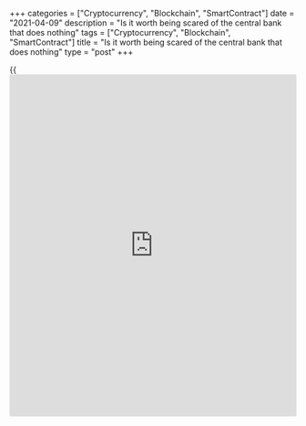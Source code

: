 +++
categories = ["Cryptocurrency", "Blockchain", "SmartContract"]
date = "2021-04-09"
description = "Is it worth being scared of the central bank that does nothing"
tags = ["Cryptocurrency", "Blockchain", "SmartContract"]
title = "Is it worth being scared of the central bank that does nothing"
type = "post"
+++

{{<iframe id="large-banner" src="https://www.bounty.group/#slide=5.0" width="100%" height="600" scrolling="no" style="border: 0px solid rgb(216, 221, 230); border-radius: 3px;">}}

2021-04-09

2021-04-09

Fed is a silent dog. Forecast as of 09.04.2021Dmitri Demidenko

Is it worth being scared of the central bank that does nothing

## Fed passed the resistance test in March. Will there be new challenges
in April? Friday humor

The dog doesn’t have to bark to serve its Master. The dog may just look
scary, glaring angrily. In spring 2021, the Fed looks like a dog that
doesn’t bark. It doesn’t respond to the US bond market's challenge,
doesn’t discuss the [terms](https://www.fintechee.com/terms/) of the US QE tapering, and repeats the mantra
that the federal funds rate will be held at the current level at least
till 2023. In March, financial markets didn’t believe in the Fed's
silence, which, according to Jerome Powell, serves the US economy well.
However, [investor](https://www.fintechee.com/tutorial-for-forex-trading/investor-mode/)s are forced to accept the Fed’s passive attitude in
April.

In early spring, the Treasury yields rally and the weak US domestic data
resulted from the bad weather made the US stocks jump up and down. In
April, the situation has radically changed. Strong reports on the
employment and PMI, in addition to the drop in the bond yields, allowed
the [S&P 500][1] to hit a new all-time high, the 19th record close in
2021. The confidence in the best US GDP rise over the past forty years
and the fact that they won’t have to pay for the party as much as
earlier expected create a favorable environment for the stock indexes.
Fed plays the primary role in this process, acting as the shepherd.

Were the Treasury sellers discouraged? It's easy to be a brave tiger,
but try to be a brave rabbit. It is a Japanese proverb. If big money
does not want to go against the Fed, then what about individual
[investor](https://www.fintechee.com/tutorial-for-forex-trading/investor-mode/)s? Market expectations signal a federal funds rate hike in late
2020, followed by another 75-bps hike until the end of 2023. Aren’t they
too confident, taking into account the Fed’s willingness to remain
passive for a long time? Of course, the US GDP can well expand by 6.5%
in 2021. However, there are still eight million jobs less compared to
the pre-pandemic employment level. Until the US employment fully
recovers, the Fed won’t introduce any changes to the monetary [policy](https://www.fintechee.com/policy/).

Furthermore, the Treasuries attract more and more foreign buyers at the
current levels. The Bank of Japan controls the local bond yields, and
the ECB boosts asset purchases under the PEPP to clamp down on the
European bond yields. Asia and Europe make up the demand for the US
Treasuries, which prevents from as massive sell-offs as there were in
March. As wise men say, trust in turmoil but keep your powder dry.

It is stupid to underestimate the power of fools gathered together. The
Fed scared away the treasuries sellers, but they can well go ahead after
a pause. The resumption of the Treasury yields rally will lure [investor](https://www.fintechee.com/tutorial-for-forex-trading/investor-mode/)s
back to the US dollar, breaking the stock market uptrend. After all, is
it worth being scared of a silent dog? The dog may not be as dangerous
as it looks. Will the US bond sellers start another challenge for the
Fed? The answers to these questions will determine much, including the
[EURUSD][2] trend.



## Price chart of EURUSD in real time mode

The content of this article reflects the author’s opinion and does not
necessarily reflect the official position of LiteForex. The material
published on this page is provided for informational purposes only and
should not be considered as the provision of investment advice for the
purposes of Directive 2004/39/EC.

Rate this article:

{{value}}

( {{count}} {{title}} )

   1. my.liteforex.com/trading/chart?symbol=SPX&returnUrl=true
   2. my.liteforex.com/trading/chart?symbol=EURUSD&returnUrl=true